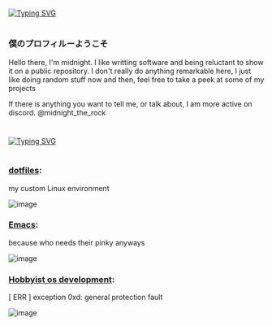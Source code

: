 # 
#####
[![Typing SVG](https://readme-typing-svg.demolab.com?font=IBM+Plex+Mono&size=24&duration=4500&pause=100&color=919A91&vCenter=true&multiline=true&repeat=false&random=false&width=700&height=70&lines=midnight-the-rock;I+code%2C+and+I+do+not+have+a+clue+what+I+am+doing)](https://git.io/typing-svg)
#
### 僕のプロフィルーようこそ
 Hello there, I'm midnight. I like writting software and being reluctant to show it on a public repository. 
 I don't really do anything remarkable here, I just like doing random stuff now and then, feel free to take a peek at some of my projects

 If there is anything you want to tell me, or talk about, I am more active on discord. @midnight_the_rock 

# 
#####
[![Typing SVG](https://readme-typing-svg.demolab.com?font=IBM+Plex+Mono&size=24&duration=4500&color=919A91&multiline=true&repeat=false&random=false&width=700&height=70&lines=INSERT+TITLE;--I+mean+uh%2C+look+at+some+of+my+repos)](https://git.io/typing-svg)
#

### [dotfiles](https://github.com/midnight-the-rock/dotfiles): 
my custom Linux environment

![image](https://github.com/midnight-the-rock/midnight-the-rock/assets/106489765/247192ba-95aa-49bf-a64f-64e289f6e0f4)

### [Emacs](): 
because who needs their pinky anyways

![image](https://github.com/midnight-the-rock/midnight-the-rock/assets/106489765/b85cf0a6-f289-4589-84f7-0ed1212d0059)


### [Hobbyist os development](https://github.com/midnight-the-rock/Labyrinth): 
\[ ERR \] exception 0xd: general protection fault

![image](https://github.com/midnight-the-rock/midnight-the-rock/assets/106489765/6a895835-7cc2-4df0-8fbf-3d029cdcd49b)
